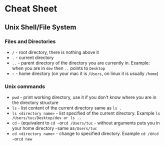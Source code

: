<h1>Cheat Sheet</h1>

<h2>Unix Shell/File System</h2>
<h3>Files and Directories</h3>
<ul>
    <li><code>/</code> - root directory, there is nothing above it</li>
    <li><code>.</code> - current directory</li> 
    <li><code>..</code> - parent directory of the directory you are currently in.  Example: when you are in <code>dev</code> then <code>..</code> points to <code>Desktop</code></li> 
    <li><code>~</code> - home directory (on your mac it is <code>/Users</code>, on linux it is usually <code>/home</code>)</li>
</ul>
<h3>Unix commands</h3>
<ul>
    <li><code>pwd</code> - print working directory, use it if you don't know where you are in the directory structure</li>
    <li><code>ls</code> - list content of the current directory same as <code>ls .</code></li> 
    <li><code>ls &lt;directory name&gt;</code> - list specified of the current directory. Example <code>ls /Users/tuc/Desktop/dev or ls ..</code></li>
    <li><code>cd</code> - (equivalent to <code>cd ~</code>or<code>cd /Users/tuc</code> - without arguments puts you in your home directory <code>~</code>same as<code>/Users/tuc</code></li>
    <li><code>cd &lt;directory name&gt;</code> - change to specified directory. Example <code>cd /</code>or<code>cd ~</code>or<code>cd new</code></li>
</ul>
